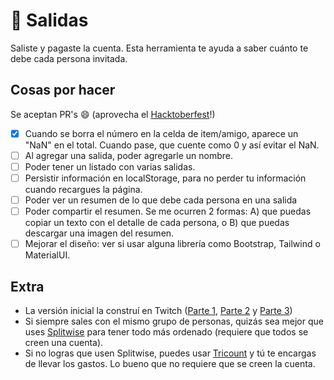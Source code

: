 # 🍔 Salidas

Saliste y pagaste la cuenta. Esta herramienta te ayuda a saber cuánto te debe cada persona invitada.

## Cosas por hacer

Se aceptan PR's :smile: (aprovecha el [Hacktoberfest](https://hacktoberfest.com/)!)

- [x] Cuando se borra el número en la celda de item/amigo, aparece un "NaN" en el total. Cuando pase, que cuente como 0 y así evitar el NaN.
- [ ] Al agregar una salida, poder agregarle un nombre.
- [ ] Poder tener un listado con varias salidas.
- [ ] Persistir información en localStorage, para no perder tu información cuando recargues la página.
- [ ] Poder ver un resumen de lo que debe cada persona en una salida
- [ ] Poder compartir el resumen. Se me ocurren 2 formas: A) que puedas copiar un texto con el detalle de cada persona, o B) que puedas descargar una imagen del resumen.
- [ ] Mejorar el diseño: ver si usar alguna librería como Bootstrap, Tailwind o MaterialUI.

## Extra

- La versión inicial la construí en Twitch ([Parte 1](https://www.twitch.tv/videos/1608269694), [Parte 2](https://www.twitch.tv/videos/1608549646) y [Parte 3](https://www.twitch.tv/videos/1609059889))
- Si siempre sales con el mismo grupo de personas, quizás sea mejor que uses [Splitwise](https://www.splitwise.com/) para tener todo más ordenado (requiere que todos se creen una cuenta).
- Si no logras que usen Splitwise, puedes usar [Tricount](https://www.tricount.com/es/) y tú te encargas de llevar los gastos. Lo bueno que no requiere que se creen la cuenta.
